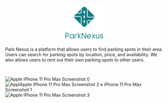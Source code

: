 
<p align='center'>
  <img src='../vertical-logo.png' alt=''  width='120' />
</p>

Park Nexus is a platform that allows users to find parking spots in their area. Users can search for parking spots by location, price, and availability. We also allows users to rent out their own parking spots to other users.

<p align='center'>
  <img src='https://github.com/user-attachments/assets/4517d2b6-1942-48e6-97e4-e965a1e471ed' alt=''  width='200' />
  <img src='https://github.com/user-attachments/assets/46799300-7fa1-498d-bfac-47b3648e3080' alt=''  width='200' />
</p>

<!-- screenshots -->
![Apple iPhone 11 Pro Max Screenshot 0](https://github.com/user-attachments/assets/4517d2b6-1942-48e6-97e4-e965a1e471ed)
![Appl![Apple iPhone 11 Pro Max Screenshot 2](https://github.com/user-attachments/assets/dcf8023e-cacf-4d10-997b-1d258bbcf8dd)
e iPhone 11 Pro Max Screenshot 1](https://github.com/user-attachments/assets/46799300-7fa1-498d-bfac-47b3648e3080)
![Apple iPhone 11 Pro Max Screenshot 3](https://github.com/user-attachments/assets/28911343-8e4c-4984-97f7-47e0e87f4094)
